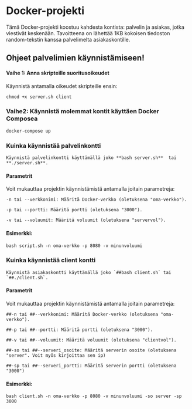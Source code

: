 # Docker-projekti

Tämä Docker-projekti koostuu kahdesta kontista: palvelin ja asiakas, jotka viestivät keskenään. 
Tavoitteena on lähettää 1KB kokoisen tiedoston random-tekstin kanssa palvelimelta asiakaskontille.

## Ohjeet palvelimien käynnistämiseen!

#### Vaihe 1: Anna skripteille suoritusoikeudet

Käynnistä antamalla oikeudet skripteille ensin:

    chmod +x server.sh client

### Vaihe2: Käynnistä molemmat kontit käyttäen Docker Composea
    
    docker-compose up
    
### Kuinka käynnistää palvelinkontti

    Käynnistä palvelinkontti käyttämällä joko **bash server.sh**  tai **./server.sh**.
    
#### Parametrit

Voit mukauttaa projektin käynnistämistä antamalla joitain parametreja:

    -n tai --verkkonimi: Määritä Docker-verkko (oletuksena "oma-verkko").

    -p tai --portti: Määritä portti (oletuksena "3000").

    -v tai --voluumit: Määritä voluumit (oletuksena "servervol").

#### Esimerkki:

    bash script.sh -n oma-verkko -p 8080 -v minunvoluumi

### Kuinka käynnistää client kontti

    Käynnistä asiakaskontti käyttämällä joko `##bash client.sh` tai `##./client.sh`.

#### Parametrit

Voit mukauttaa projektin käynnistämistä antamalla joitain parametreja:

    ##-n tai ##--verkkonimi: Määritä Docker-verkko (oletuksena "oma-verkko").

    ##-p tai ##--portti: Määritä portti (oletuksena "3000").

    ##-v tai ##--voluumit: Määritä voluumit (oletuksena "clientvol").

    ##-so tai ##--serveri_osoite: Määritä serverin osoite (oletuksena "server". Voit myös kirjoittaa sen ip)

    ##-sp tai ##--serveri_portti: Määritä serverin portti (oletuksena "3000")

#### Esimerkki:

    bash client.sh -n oma-verkko -p 8080 -v minunvoluumi -so server -sp 3000
